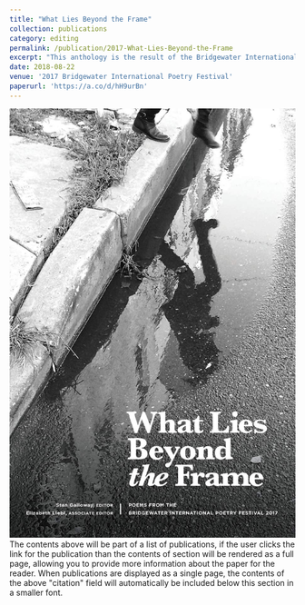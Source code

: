 ```yaml
---
title: "What Lies Beyond the Frame"
collection: publications
category: editing
permalink: /publication/2017-What-Lies-Beyond-the-Frame
excerpt: "This anthology is the result of the Bridgewater International Poetry Festival. In 2017, the festival occurred in January and was held at Bridgewater College, a small school nestled in the Shenandoah Valley. In this anthology, we have used poems read at this year's festival to attempt to answer the questions unasked by the title: what, exactly, lies beyond the frame? I hope you find the answer here satisfactory enough to look further beyond your own frame, whether it be the frame of your laptop, your window, or your doorway."
date: 2018-08-22
venue: '2017 Bridgewater International Poetry Festival'
paperurl: 'https://a.co/d/hH9urBn'
---
```

![We Are Residents Here cover](/images/What_Lies_Beyond_the_Frame.jpg)
The contents above will be part of a list of publications, if the user clicks the link for the publication than the contents of section will be rendered as a full page, allowing you to provide more information about the paper for the reader. When publications are displayed as a single page, the contents of the above "citation" field will automatically be included below this section in a smaller font.
